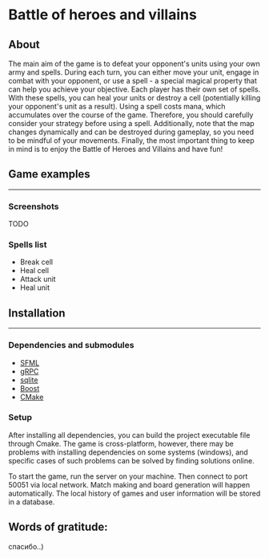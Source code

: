 # Battle of heroes and villains

[//]: # (Read this in other languages: [Русский]&#40;./README.ru.md&#41;)

## About

The main aim of the game is to defeat your opponent's units using your own army and spells. During each turn, you can
either move your unit, engage in combat with your opponent, or use a spell - a special magical property that can help
you achieve your objective. Each player has their own set of spells. With these spells, you can heal your units or
destroy a cell (potentially killing your opponent's unit as a result). Using a spell costs mana, which accumulates over
the course of the game. Therefore, you should carefully consider your strategy before using a spell. Additionally, note
that the map changes dynamically and can be destroyed during gameplay, so you need to be mindful of your movements.
Finally, the most important thing to keep in mind is to enjoy the Battle of Heroes and Villains and have fun!

## Game examples

---
### Screenshots
TODO
### Spells list
- Break cell
- Heal cell
- Attack unit
- Heal unit


## Installation

---

### Dependencies and submodules

- [SFML](https://www.sfml-dev.org)
- [gRPC](https://github.com/grpc/grpc)
- [sqlite](https://www.sqlite.org/download.html)
- [Boost](https://boostorg.jfrog.io/artifactory/main/release/1.82.0/source/)
- [CMake](https://cmake.org/download/)

### Setup

After installing all dependencies, you can build the project executable file through Cmake. The game is cross-platform,
however, there may be problems with installing dependencies on some systems (windows), and specific cases of such
problems can be solved by finding solutions online.

To start the game, run the server on your machine. Then connect to port 50051 via local network. Match making and board
generation will happen automatically. The local history of games and user information will be stored in a database.

## Words of gratitude: 
спасибо..)





